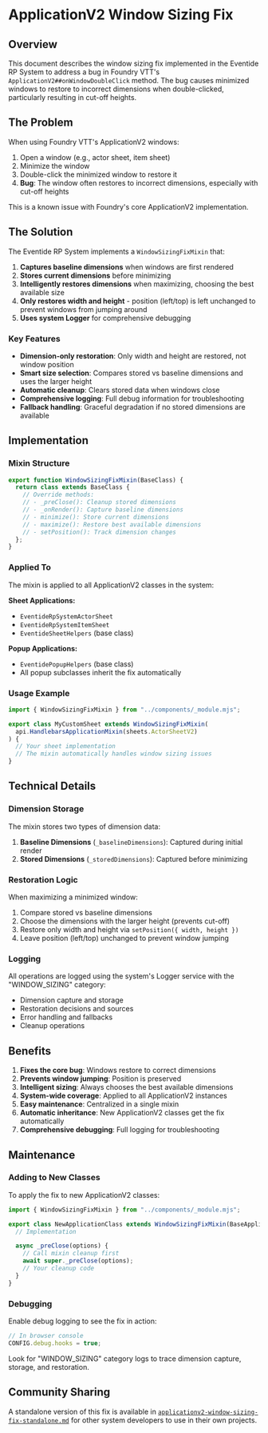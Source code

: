 # ApplicationV2 Window Sizing Fix

## Overview

This document describes the window sizing fix implemented in the Eventide RP System to address a bug in Foundry VTT's `ApplicationV2##onWindowDoubleClick` method. The bug causes minimized windows to restore to incorrect dimensions when double-clicked, particularly resulting in cut-off heights.

## The Problem

When using Foundry VTT's ApplicationV2 windows:
1. Open a window (e.g., actor sheet, item sheet)
2. Minimize the window
3. Double-click the minimized window to restore it
4. **Bug**: The window often restores to incorrect dimensions, especially with cut-off heights

This is a known issue with Foundry's core ApplicationV2 implementation.

## The Solution

The Eventide RP System implements a `WindowSizingFixMixin` that:

1. **Captures baseline dimensions** when windows are first rendered
2. **Stores current dimensions** before minimizing
3. **Intelligently restores dimensions** when maximizing, choosing the best available size
4. **Only restores width and height** - position (left/top) is left unchanged to prevent windows from jumping around
5. **Uses system Logger** for comprehensive debugging

### Key Features

- **Dimension-only restoration**: Only width and height are restored, not window position
- **Smart size selection**: Compares stored vs baseline dimensions and uses the larger height
- **Automatic cleanup**: Clears stored data when windows close
- **Comprehensive logging**: Full debug information for troubleshooting
- **Fallback handling**: Graceful degradation if no stored dimensions are available

## Implementation

### Mixin Structure

```javascript
export function WindowSizingFixMixin(BaseClass) {
  return class extends BaseClass {
    // Override methods:
    // - _preClose(): Cleanup stored dimensions
    // - _onRender(): Capture baseline dimensions
    // - minimize(): Store current dimensions
    // - maximize(): Restore best available dimensions
    // - setPosition(): Track dimension changes
  };
}
```

### Applied To

The mixin is applied to all ApplicationV2 classes in the system:

**Sheet Applications:**
- `EventideRpSystemActorSheet`
- `EventideRpSystemItemSheet`
- `EventideSheetHelpers` (base class)

**Popup Applications:**
- `EventidePopupHelpers` (base class)
- All popup subclasses inherit the fix automatically

### Usage Example

```javascript
import { WindowSizingFixMixin } from "../components/_module.mjs";

export class MyCustomSheet extends WindowSizingFixMixin(
  api.HandlebarsApplicationMixin(sheets.ActorSheetV2)
) {
  // Your sheet implementation
  // The mixin automatically handles window sizing issues
}
```

## Technical Details

### Dimension Storage

The mixin stores two types of dimension data:

1. **Baseline Dimensions** (`_baselineDimensions`): Captured during initial render
2. **Stored Dimensions** (`_storedDimensions`): Captured before minimizing

### Restoration Logic

When maximizing a minimized window:

1. Compare stored vs baseline dimensions
2. Choose the dimensions with the larger height (prevents cut-off)
3. Restore only width and height via `setPosition({ width, height })`
4. Leave position (left/top) unchanged to prevent window jumping

### Logging

All operations are logged using the system's Logger service with the "WINDOW_SIZING" category:

- Dimension capture and storage
- Restoration decisions and sources
- Error handling and fallbacks
- Cleanup operations

## Benefits

1. **Fixes the core bug**: Windows restore to correct dimensions
2. **Prevents window jumping**: Position is preserved
3. **Intelligent sizing**: Always chooses the best available dimensions
4. **System-wide coverage**: Applied to all ApplicationV2 instances
5. **Easy maintenance**: Centralized in a single mixin
6. **Automatic inheritance**: New ApplicationV2 classes get the fix automatically
7. **Comprehensive debugging**: Full logging for troubleshooting

## Maintenance

### Adding to New Classes

To apply the fix to new ApplicationV2 classes:

```javascript
import { WindowSizingFixMixin } from "../components/_module.mjs";

export class NewApplicationClass extends WindowSizingFixMixin(BaseApplicationClass) {
  // Implementation

  async _preClose(options) {
    // Call mixin cleanup first
    await super._preClose(options);
    // Your cleanup code
  }
}
```

### Debugging

Enable debug logging to see the fix in action:

```javascript
// In browser console
CONFIG.debug.hooks = true;
```

Look for "WINDOW_SIZING" category logs to trace dimension capture, storage, and restoration.

## Community Sharing

A standalone version of this fix is available in [`applicationv2-window-sizing-fix-standalone.md`](./applicationv2-window-sizing-fix-standalone.md) for other system developers to use in their own projects.
